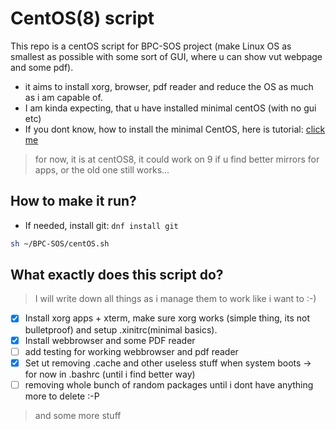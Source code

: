 # CentOS(8) script
This repo is a centOS script for BPC-SOS project (make Linux OS as smallest as possible with some sort of GUI, where u can show vut webpage and some pdf).
+ it aims to install xorg, browser, pdf reader and reduce the OS as much as i am capable of.
+ I am kinda expecting, that u have installed minimal centOS (with no gui etc)
+ If you dont know, how to install the minimal CentOS, here is tutorial: [click me](Install_Centos.md )
> for now, it is at centOS8, it could work on 9 if u find better mirrors for apps, or the old one still works... <br>
## How to make it run?
+ If needed, install git: ``dnf install git``
```bash
sh ~/BPC-SOS/centOS.sh 
```
## What exactly does this script do?
> I will write down all things as i manage them to work like i want to :-)
- [x] Install xorg apps + xterm, make sure xorg works (simple thing, its not bulletproof) and setup .xinitrc(minimal basics).
- [x] Install webbrowser and some PDF reader
- [ ] add testing for working webbrowser and pdf reader
- [x] Set ut removing .cache and other useless stuff when system boots -> for now in .bashrc (until i find better way)
- [ ] removing whole bunch of random packages until i dont have anything more to delete :-P
> and some more stuff
